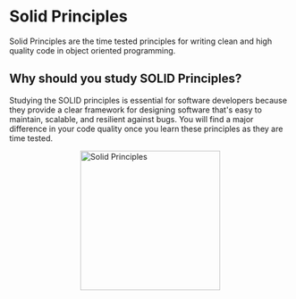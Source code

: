 
# Solid Principles

Solid Principles are the time tested principles for writing clean and high quality code in object oriented programming.

## Why should you study SOLID Principles?

Studying the SOLID principles is essential for software developers because they provide a clear framework for designing software that's easy to maintain, scalable, and resilient against bugs. You will find a major difference in your code 
quality once you learn these principles as they are time tested.

<img src="/assets/computer_shapes.jpg" alt="Solid Principles" height="250px" width="250px" style="display:block;margin:auto;">